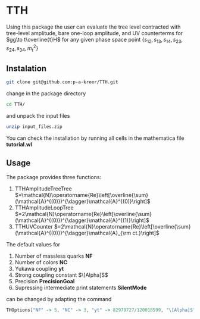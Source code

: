 # TTH

Using this package the user can evaluate the tree level contracted with tree-level amplitude, bare one-loop amplitude, and UV counterterms for $gg\to t\overline{t}H$ for any given phase space point $\{s_{12}, s_{13}, s_{14}, s_{23}, s_{24}, s_{34}, m_t^2\}$

## Instalation

```bash
git clone git@github.com:p-a-kreer/TTH.git
```

change in the package directory

```bash
cd TTH/
```

and unpack the input files

```bash
unzip input_files.zip
```

You can check the installation by running all cells in the mathematica file **tutorial.wl**

## Usage

The package provides three functions: 

1. TTHAmplitudeTreeTree $=\mathcal{N}\operatorname{Re}\left[\overline{\sum}(\mathcal{A}^{(0)})^{\dagger}\mathcal{A}^{(0)}\right]$
2. TTHAmplitudeLoopTree $=2\mathcal{N}\operatorname{Re}\left[\overline{\sum}(\mathcal{A}^{(0)})^{\dagger}\mathcal{A}^{(1)}\right]$
3. TTHUVCounter $=2\mathcal{N}\operatorname{Re}\left[\overline{\sum}(\mathcal{A}^{(0)})^{\dagger}\mathcal{A}_{\rm ct.}\right]$


The default values for 

1. Number of massless quarks **NF**
2. Number of colors  **NC**
3. Yukawa coupling **yt**
4. Strong coupling constant $\[Alpha]S$
5. Precision **PrecisionGoal**
6. Supressing intermediate print statements **SilentMode**

can be changed by adapting the command 

```mathematica
THOptions["NF" -> 5, "NC" -> 3, "yt" -> 82979727/120018599, "\[Alpha]S" -> 59/500, "PrecisionGoal" -> 6, "SilentMode" -> False]
```





